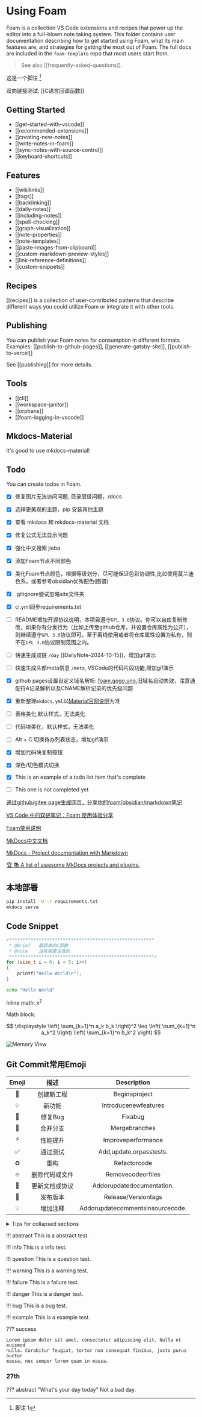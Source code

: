 # Using Foam



Foam is a collection VS Code extensions and recipes that power up the editor into a full-blown note taking system. This folder contains user documentation describing how to get started using Foam, what its main features are, and strategies for getting the most out of Foam. The full docs are included in the `foam-template` repo that most users start from.

> See also [[frequently-asked-questions]].

这是一个脚注 [^1]

双向链接测试: [[C语言回调函数]]

## Getting Started

- [[get-started-with-vscode]]
- [[recommended-extensions]]
- [[creating-new-notes]]
- [[write-notes-in-foam]]
- [[sync-notes-with-source-control]]
- [[keyboard-shortcuts]]

## Features

- [[wikilinks]]
- [[tags]]
- [[backlinking]]
- [[daily-notes]]
- [[including-notes]]
- [[spell-checking]]
- [[graph-visualization]]
- [[note-properties]]
- [[note-templates]]
- [[paste-images-from-clipboard]]
- [[custom-markdown-preview-styles]]
- [[link-reference-definitions]]
- [[custom-snippets]]

## Recipes

[[recipes]] is a collection of user-contributed patterns that describe different ways you could utilize Foam or integrate it with other tools.

## Publishing

You can publish your Foam notes for consumption in different formats.
Examples: [[publish-to-github-pages]], [[generate-gatsby-site]], [[publish-to-vercel]]

See [[publishing]] for more details.

## Tools

- [[cli]]
- [[workspace-janitor]]
- [[orphans]]
- [[foam-logging-in-vscode]]


## Mkdocs-Material

It's good to use mkdocs-material!

## Todo

You can create todos in Foam.

- [x] 修复图片无法访问问题, 目录层级问题，/docs
- [x] 选择更美观的主题，pip 安装其他主题
- [x] 查看 mkdocs 和 mkdocs-material 文档
- [x] 修复公式无法显示问题
- [x] 强化中文搜索 jieba
- [x] 添加Foam节点不同颜色
- [x] 美化Foam节点颜色，根据等级划分，尽可能保证色彩协调性,比如使用莫兰迪色系，或者参考obsidian优秀配色(图谱)
- [x] .gitignore尝试忽略site文件夹
- [x] ci.yml同步requirements.txt
- [ ] README增加开源协议说明，本项目遵守`GPL 3.0`协议。你可以自由复制修改，如果你有分发行为（比如上传至github仓库，并设置仓库属性为公开），则继续遵守`GPL 3.0`协议即可。至于离线使用或者将仓库属性设置为私有，则不在`GPL 3.0`协议限制范围之内。
- [ ] 快速生成双链 `/day` [[DailyNote-2024-10-15]]，增加gif演示
- [ ] 快速生成头部meta信息 `/meta`, VSCode的代码片段功能,增加gif演示
- [x] github pages设置自定义域名解析: [foam.gogo.uno](https://foam.gogo.uno),旧域名自动失效，注意通配符A记录解析以及CNAME解析记录的优先级问题
- [x] 重新整理`mkdocs.yml`以[Material官网说明](https://squidfunk.github.io/mkdocs-material/publishing-your-site/#with-github-actions)为准
- [ ] 表格美化,默认样式，无法美化
- [ ] 代码块美化，默认样式，无法美化
- [ ] Alt + C 切换待办列表状态，增加gif演示
- [x] 增加代码块复制按钮
- [x] 深色/切色模式切换
- [x] This is an example of a todo list item that's complete
- [ ] This one is not completed yet


[通过github/gitee page生成网页，分享你的foam/obsidian/markdown笔记](https://github.com/Jackiexiao/foam-mkdocs-template/blob/master/README-zh.md)

[VS Code 中的双链笔记：Foam 使用体验分享](https://sspai.com/post/70956)

[Foam使用说明](https://www.onekbase.com/kb-km/2dn-km-vsc-foam.html)

[MkDocs中文文档](https://hellowac.github.io/mkdocs-docs-zh/)

[MkDocs - Project documentation with Markdown](https://github.com/mkdocs/mkdocs)

[🏆 📚 A list of awesome MkDocs projects and plugins.](https://github.com/mkdocs/catalog)

## 本地部署
```sh
pip install -U -r requirements.txt
mkdocs serve 
```

## Code Snippet

```c title="demo.c"
/******************************************************
 * @brief   最简单的C函数
 * @note    没有需要注意的
 ******************************************************/
for (size_t i = 0; i < 5; i++)
{
    printf("Hello World\n");   
}
```

```sh
echo "Hello World"
```

Inline math: $x^2$

Math block:

$$
\displaystyle
\left( \sum_{k=1}^n a_k b_k \right)^2
\leq
\left( \sum_{k=1}^n a_k^2 \right)
\left( \sum_{k=1}^n b_k^2 \right)
$$

![Memory View](images/index.md/memory.png)

## Git Commit常用Emoji

| Emoji |      描述      |           Description            |
| :---: | :------------: | :------------------------------: |
|   🎉   |   创建新工程   |          Beginaproject           |
|   ✨   |     新功能     |       Introducenewfeatures       |
|   🐛   |    修复Bug     |             Fixabug              |
|   🔀   |    合并分支    |          Mergebranches           |
|   ⚡️   |    性能提升    |        Improveperformance        |
|   ✅   |    通过测试    |     Add,update,orpasstests.      |
|   ♻️   |      重构      |           Refactorcode           |
|   🔥   | 删除代码或文件 |        Removecodeorfiles         |
|   📝   | 更新文档或协议 |    Addorupdatedocumentation.     |
|   🔖   |    发布版本    |       Release/Versiontags        |
|   💡   |    增加注释    | Addorupdatecommentsinsourcecode. |

<details>

<summary>Tips for collapsed sections</summary>

You can add an image or a code block, too.

```ruby
puts "Hello World"~~~~
```

</details>

!!! abstract
    This is a abstract test.

!!! info
    This is a info test.

!!! question
    This is a question test.

!!! warning
    This is a warning test.

!!! failure
    This is a failure test.

!!! danger
    This is a danger test.

!!! bug
    This is a bug test.

!!! example
    This is a example test.


??? success

    Lorem ipsum dolor sit amet, consectetur adipiscing elit. Nulla et euismod
    nulla. Curabitur feugiat, tortor non consequat finibus, justo purus auctor
    massa, nec semper lorem quam in massa.

### 27th
??? abstract "What's your day today"
    Not a bad day.

[^1]: 脚注 1
